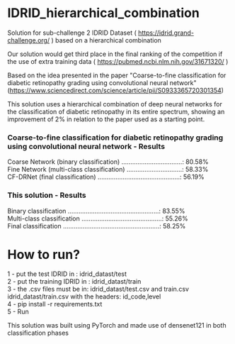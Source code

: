 # IDRID_hierarchical_combination
Solution for sub-challenge 2 IDRID Dataset ( https://idrid.grand-challenge.org/ ) based on a hierarchical combination 

Our solution would get third place in the final ranking of the competition if the use of extra training data ( https://pubmed.ncbi.nlm.nih.gov/31671320/ )


Based on the idea presented in the paper "Coarse-to-fine classification for diabetic retinopathy grading using convolutional neural network" (https://www.sciencedirect.com/science/article/pii/S0933365720301354)

This solution uses a hierarchical combination of deep neural networks for the classification of diabetic retinopathy in its entire spectrum, showing an improvement of 2% in relation to the paper used as a starting point.



### Coarse-to-fine classification for diabetic retinopathy grading using convolutional neural network - Results

Coarse Network (binary classification) ..................................: 80.58% \
Fine Network (multi-class classification) ...............................: 58.33% \
CF-DRNet (final classification) ..............................................: 56.19% 


### This solution - Results

Binary classification ...................................................: 83.55% \
Multi-class classification .............................................: 55.26% \
Final classification ......................................................: 58.25% 


# How to run?

1 - put the test IDRID in : idrid_datast/test \
2 - put the training IDRID in : idrid_datast/train \
3 - the .csv files must be in: idrid_datast/test.csv and train.csv idrid_datast/train.csv with the headers: id_code,level \
4 - pip install -r requirements.txt \
5 - Run 


This solution was built using PyTorch and made use of densenet121 in both classification phases
